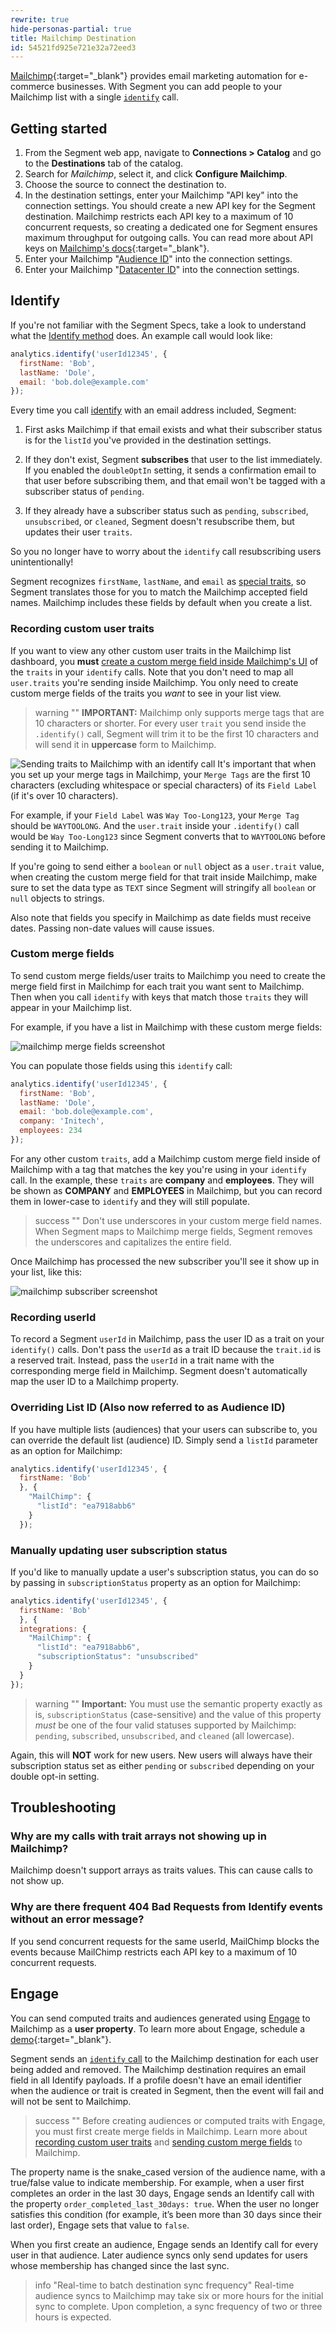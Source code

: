 ```yaml
---
rewrite: true
hide-personas-partial: true
title: Mailchimp Destination
id: 54521fd925e721e32a72eed3
---
```

[Mailchimp](https://mailchimp.com/?utm_source=segmentio&utm_medium=docs&utm_campaign=partners){:target="_blank"} provides email marketing automation for e-commerce businesses. With Segment you can add people to your Mailchimp list with a single [`identify`](/docs/connections/spec/identify/) call.


## Getting started



1. From the Segment web app, navigate to **Connections > Catalog** and go to the **Destinations** tab of the catalog.
2. Search for *Mailchimp*, select it, and click **Configure Mailchimp**.
3. Choose the source to connect the destination to.
4. In the destination settings, enter your Mailchimp "API key" into the connection settings.
   You should create a new API key for the Segment destination. Mailchimp restricts each API key to a maximum of 10 concurrent requests, so creating a dedicated one for Segment ensures maximum throughput for outgoing calls. You can read more about API keys on [Mailchimp's docs](http://kb.mailchimp.com/integrations/api-integrations/about-api-keys){:target="_blank"}.
4. Enter your Mailchimp "[Audience ID](#audience-id)" into the connection settings.
5. Enter your Mailchimp "[Datacenter ID](#datacenter-id)" into the connection settings.

## Identify

If you're not familiar with the Segment Specs, take a look to understand what the [Identify method](/docs/connections/spec/identify/) does. An example call would look like:

```javascript
analytics.identify('userId12345', {
  firstName: 'Bob',
  lastName: 'Dole',
  email: 'bob.dole@example.com'
});
```

Every time you call [identify](/docs/connections/spec/identify/) with an email address included, Segment:

1. First asks Mailchimp if that email exists and what their subscriber status is for the `listId` you've provided in the destination settings.

2. If they don't exist, Segment **subscribes** that user to the list immediately. If you enabled the `doubleOptIn` setting, it sends a confirmation email to that user before subscribing them, and that email won't be tagged with a subscriber status of `pending`.

3. If they already have a subscriber status such as `pending`, `subscribed`, `unsubscribed`, or `cleaned`, Segment doesn't resubscribe them, but updates their user `traits`.

So you no longer have to worry about the `identify` call resubscribing users unintentionally!

Segment recognizes `firstName`, `lastName`, and `email` as [special traits](/docs/connections/spec/identify#traits), so Segment translates those for you to match the Mailchimp accepted field names. Mailchimp includes these fields by default when you create a list.

### Recording custom user traits

If you want to view any other custom user traits in the Mailchimp list dashboard, you **must** [create a custom merge field inside Mailchimp's UI](#custom-merge-fields) of the `traits` in your `identify` calls. Note that you don't need to map all `user.traits` you're sending inside Mailchimp. You only need to create custom merge fields of the traits you *want* to see in your list view.

> warning ""
> **IMPORTANT:** Mailchimp only supports merge tags that are 10 characters or shorter. For every user `trait` you send inside the `.identify()` call, Segment will trim it to be the first 10 characters and will send it in **uppercase** form to Mailchimp.

![Sending traits to Mailchimp with an identify call](images/identify-call.png)
It's important that when you set up your merge tags in Mailchimp, your `Merge Tags` are the first 10 characters (excluding whitespace or special characters) of its `Field Label` (if it's over 10 characters).

For example, if your `Field Label` was `Way Too-Long123`, your `Merge Tag` should be `WAYTOOLONG`. And the `user.trait` inside your `.identify()` call would be `Way Too-Long123` since Segment converts that to `WAYTOOLONG` before sending it to Mailchimp.

If you're going to send either a `boolean` or `null` object as a `user.trait` value, when creating the custom merge field for that trait inside Mailchimp, make sure to set the data type as `TEXT` since Segment will stringify all `boolean` or `null` objects to strings.

Also note that fields you specify in Mailchimp as date fields must receive dates. Passing non-date values will cause issues.

### Custom merge fields

To send custom merge fields/user traits to Mailchimp you need to create the merge field first in Mailchimp for each trait you want sent to Mailchimp. Then when you call `identify` with keys that match those `traits` they will appear in your Mailchimp list.

For example, if you have a list in Mailchimp with these custom merge fields:

![mailchimp merge fields screenshot](images/merge-fields.png)

You can populate those fields using this `identify` call:

```javascript
analytics.identify('userId12345', {
  firstName: 'Bob',
  lastName: 'Dole',
  email: 'bob.dole@example.com',
  company: 'Initech',
  employees: 234
});
```

For any other custom `traits`, add a Mailchimp custom merge field inside of Mailchimp with a tag that matches the key you're using in your `identify` call. In the example, these `traits` are **company** and **employees**. They will be shown as **COMPANY** and **EMPLOYEES** in Mailchimp, but you can record them in lower-case to `identify` and they will still populate.

> success ""
> Don't use underscores in your custom merge field names. When Segment maps to Mailchimp merge fields, Segment removes the underscores and capitalizes the entire field.

Once Mailchimp has processed the new subscriber you'll see it show up in your list, like this:

![mailchimp subscriber screenshot](images/mailchimp-subscriber.png)

### Recording userId

To record a Segment `userId` in Mailchimp, pass the user ID as a trait on your `identify()` calls. Don't pass the `userId` as a trait ID because the  `trait.id` is a reserved trait. Instead, pass the `userId` in a trait name with the corresponding merge field in Mailchimp. Segment doesn't automatically map the user ID to a Mailchimp property.

### Overriding List ID (Also now referred to as Audience ID)

If you have multiple lists (audiences) that your users can subscribe to, you can override the default list (audience) ID. Simply send a `listId` parameter as an option for Mailchimp:

```javascript
analytics.identify('userId12345', {
  firstName: 'Bob'
  }, {
    "MailChimp": {
      "listId": "ea7918abb6"
    }
  });
```

### Manually updating user subscription status

If you'd like to manually update a user's subscription status, you can do so by passing in `subscriptionStatus` property as an option for Mailchimp:

```javascript
analytics.identify('userId12345', {
  firstName: 'Bob'
  }, {
  integrations: {
    "MailChimp": {
      "listId": "ea7918abb6",
      "subscriptionStatus": "unsubscribed"
    }
  }
});
```

> warning ""
> **Important:** You must use the semantic property exactly as is, `subscriptionStatus` (case-sensitive) and the value of this property *must* be one of the four valid statuses supported by Mailchimp: `pending`, `subscribed`, `unsubscribed`, and `cleaned` (all lowercase).

Again, this will **NOT** work for new users. New users will always have their subscription status set as either `pending` or `subscribed` depending on your double opt-in setting.

## Troubleshooting

### Why are my calls with trait arrays not showing up in Mailchimp?
Mailchimp doesn't support arrays as traits values. This can cause calls to not show up.

### Why are there frequent 404 Bad Requests from Identify events without an error message?
If you send concurrent requests for the same userId, MailChimp blocks the events because MailChimp restricts each API key to a maximum of 10 concurrent requests. 

## Engage

You can send computed traits and audiences generated using [Engage](/docs/engage/) to Mailchimp as a **user property**. To learn more about Engage, schedule a [demo](https://segment.com/demo/){:target="_blank"}.

Segment sends an [`identify` call](/docs/connections/spec/identify/) to the Mailchimp destination for each user being added and removed. The Mailchimp destination requires an email field in all Identify payloads. If a profile doesn't have an email identifier when the audience or trait is created in Segment, then the event will fail and will not be sent to Mailchimp. 

> success ""
> Before creating audiences or computed traits with Engage, you must first create merge fields in Mailchimp. Learn more about [recording custom user traits](#recording-custom-user-traits) and [sending custom merge fields](#custom-merge-fields) to Mailchimp.

The property name is the snake_cased version of the audience name, with a true/false value to indicate membership. For example, when a user first completes an order in the last 30 days, Engage sends an Identify call with the property `order_completed_last_30days: true`. When the user no longer satisfies this condition (for example, it’s been more than 30 days since their last order), Engage sets that value to `false`.

When you first create an audience, Engage sends an Identify call for every user in that audience. Later audience syncs only send updates for users whose membership has changed since the last sync.

> info "Real-time to batch destination sync frequency"
> Real-time audience syncs to Mailchimp may take six or more hours for the initial sync to complete. Upon completion, a sync frequency of two or three hours is expected.
